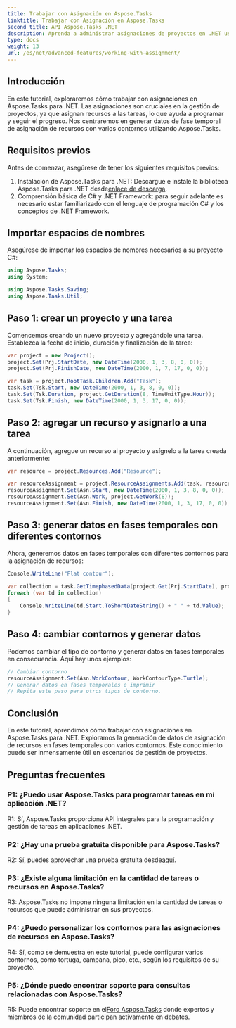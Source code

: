 ```yaml
---
title: Trabajar con Asignación en Aspose.Tasks
linktitle: Trabajar con Asignación en Aspose.Tasks
second_title: API Aspose.Tasks .NET
description: Aprenda a administrar asignaciones de proyectos en .NET usando Aspose.Tasks. Explore diferentes contornos para la programación de recursos.
type: docs
weight: 13
url: /es/net/advanced-features/working-with-assignment/
---
```

## Introducción

En este tutorial, exploraremos cómo trabajar con asignaciones en Aspose.Tasks para .NET. Las asignaciones son cruciales en la gestión de proyectos, ya que asignan recursos a las tareas, lo que ayuda a programar y seguir el progreso. Nos centraremos en generar datos de fase temporal de asignación de recursos con varios contornos utilizando Aspose.Tasks.

## Requisitos previos

Antes de comenzar, asegúrese de tener los siguientes requisitos previos:

1.  Instalación de Aspose.Tasks para .NET: Descargue e instale la biblioteca Aspose.Tasks para .NET desde[enlace de descarga](https://releases.aspose.com/tasks/net/).
2. Comprensión básica de C# y .NET Framework: para seguir adelante es necesario estar familiarizado con el lenguaje de programación C# y los conceptos de .NET Framework.

## Importar espacios de nombres

Asegúrese de importar los espacios de nombres necesarios a su proyecto C#:

```csharp
using Aspose.Tasks;
using System;

using Aspose.Tasks.Saving;
using Aspose.Tasks.Util;

```

## Paso 1: crear un proyecto y una tarea

Comencemos creando un nuevo proyecto y agregándole una tarea. Establezca la fecha de inicio, duración y finalización de la tarea:

```csharp
var project = new Project();
project.Set(Prj.StartDate, new DateTime(2000, 1, 3, 8, 0, 0));
project.Set(Prj.FinishDate, new DateTime(2000, 1, 7, 17, 0, 0));

var task = project.RootTask.Children.Add("Task");
task.Set(Tsk.Start, new DateTime(2000, 1, 3, 8, 0, 0));
task.Set(Tsk.Duration, project.GetDuration(8, TimeUnitType.Hour));
task.Set(Tsk.Finish, new DateTime(2000, 1, 3, 17, 0, 0));
```

## Paso 2: agregar un recurso y asignarlo a una tarea

A continuación, agregue un recurso al proyecto y asígnelo a la tarea creada anteriormente:

```csharp
var resource = project.Resources.Add("Resource");

var resourceAssignment = project.ResourceAssignments.Add(task, resource);
resourceAssignment.Set(Asn.Start, new DateTime(2000, 1, 3, 8, 0, 0));
resourceAssignment.Set(Asn.Work, project.GetWork(8));
resourceAssignment.Set(Asn.Finish, new DateTime(2000, 1, 3, 17, 0, 0));
```

## Paso 3: generar datos en fases temporales con diferentes contornos

Ahora, generemos datos en fases temporales con diferentes contornos para la asignación de recursos:

```csharp
Console.WriteLine("Flat contour");

var collection = task.GetTimephasedData(project.Get(Prj.StartDate), project.Get(Prj.FinishDate));
foreach (var td in collection)
{
	Console.WriteLine(td.Start.ToShortDateString() + " " + td.Value);
}
```

## Paso 4: cambiar contornos y generar datos

Podemos cambiar el tipo de contorno y generar datos en fases temporales en consecuencia. Aquí hay unos ejemplos:

```csharp
// Cambiar contorno
resourceAssignment.Set(Asn.WorkContour, WorkContourType.Turtle);
// Generar datos en fases temporales e imprimir
// Repita este paso para otros tipos de contorno.
```

## Conclusión

En este tutorial, aprendimos cómo trabajar con asignaciones en Aspose.Tasks para .NET. Exploramos la generación de datos de asignación de recursos en fases temporales con varios contornos. Este conocimiento puede ser inmensamente útil en escenarios de gestión de proyectos.

## Preguntas frecuentes

### P1: ¿Puedo usar Aspose.Tasks para programar tareas en mi aplicación .NET?

R1: Sí, Aspose.Tasks proporciona API integrales para la programación y gestión de tareas en aplicaciones .NET.

### P2: ¿Hay una prueba gratuita disponible para Aspose.Tasks?

 R2: Sí, puedes aprovechar una prueba gratuita desde[aquí](https://releases.aspose.com/).

### P3: ¿Existe alguna limitación en la cantidad de tareas o recursos en Aspose.Tasks?

R3: Aspose.Tasks no impone ninguna limitación en la cantidad de tareas o recursos que puede administrar en sus proyectos.

### P4: ¿Puedo personalizar los contornos para las asignaciones de recursos en Aspose.Tasks?

R4: Sí, como se demuestra en este tutorial, puede configurar varios contornos, como tortuga, campana, pico, etc., según los requisitos de su proyecto.

### P5: ¿Dónde puedo encontrar soporte para consultas relacionadas con Aspose.Tasks?

 R5: Puede encontrar soporte en el[Foro Aspose.Tasks](https://forum.aspose.com/c/tasks/15) donde expertos y miembros de la comunidad participan activamente en debates.